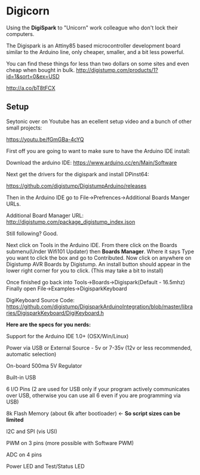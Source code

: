 # Digicorn
Using the **DigiSpark** to "Unicorn" work colleague who don't lock their computers.

The Digispark is an Attiny85 based microcontroller development board similar to the Arduino line, only cheaper, smaller, and a bit less powerful.

You can find these things for less than two dollars on some sites and even cheap when bought in bulk.
http://digistump.com/products/1?id=1&sort=0&ex=USD

http://a.co/bT8tFCX




## Setup
Seytonic over on Youtube has an ecellent setup video and a bunch of other small projects:

https://youtu.be/fGmGBa-4cYQ

First off you are going to want to make sure to have the Arduino IDE install:

Download the arduino IDE: https://www.arduino.cc/en/Main/Software

Next get the drivers for the digispark and install DPinst64:

https://github.com/digistump/DigistumpArduino/releases

Then in the Arduino IDE go to File->Prefrences->Additional Boards Manger URLs.

Additional Board Manager URL: http://digistump.com/package_digistump_index.json

Still following? Good.

Next click on Tools in the Arduino IDE. From there click on the Boards submenu(Under Wifi101 Updater) then **Boards Manager**.
Where it says Type you want to click the box and go to Contributed. Now click on anywhere on Digistump AVR Boards by Digistump.
An install button should appear in the lower right corner for you to click. (This may take a bit to install)

Once finished go back into Tools->Boards->Digispark(Default - 16.5mhz)
Finally open File->Examples->DigisparkKeyboard


DigiKeyboard Source Code: https://github.com/digistump/DigisparkArduinoIntegration/blob/master/libraries/DigisparkKeyboard/DigiKeyboard.h















**Here are the specs for you nerds:**

Support for the Arduino IDE 1.0+ (OSX/Win/Linux)

Power via USB or External Source - 5v or 7-35v (12v or less recommended, automatic selection)

On-board 500ma 5V Regulator

Built-in USB

6 I/O Pins (2 are used for USB only if your program actively communicates over USB, otherwise you can use all 6 even if you are programming via USB)

8k Flash Memory (about 6k after bootloader) <- **So script sizes can be limited**

I2C and SPI (vis USI)

PWM on 3 pins (more possible with Software PWM)

ADC on 4 pins

Power LED and Test/Status LED
